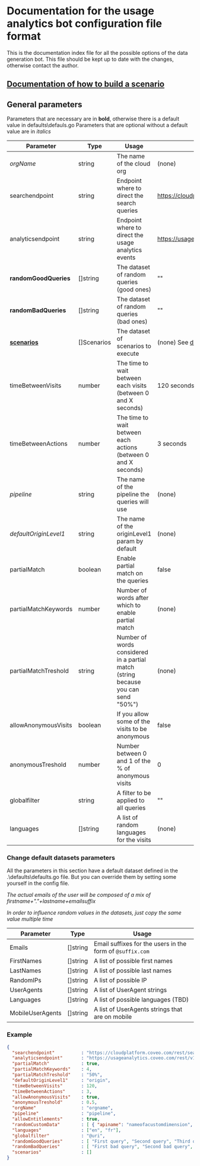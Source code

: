# Documentation for the usage analytics bot configuration file format

This is the documentation index file for all the possible options of the data generation bot.
This file should be kept up to date with the changes, otherwise contact the author.

## [Documentation of how to build a scenario](Scenarios.md)

## General parameters

Parameters that are necessary are in **bold**, otherwise there is a default value in defaults\defauls.go
Parameters that are optional without a default value are in *italics*

Parameter | Type | Usage | Default
------------ | ------------- | ---------------- | -----------------
*orgName* | string | The name of the cloud org | (none)
searchendpoint | string | Endpoint where to direct the search queries | https://cloudplatform.coveo.com/rest/search/
analyticsendpoint | string | Endpoint where to direct the usage analytics events | https://usageanalytics.coveo.com/rest/v15/analytics/
**randomGoodQueries** | []string | The dataset of random queries (good ones) | ""
**randomBadQueries** | []string | The dataset of random queries (bad ones) | ""
[**scenarios**](Scenarios.md) | []Scenarios | The dataset of scenarios to execute | (none) See [documentation](Scenarios.md)
timeBetweenVisits | number | The time to wait between each visits (between 0 and X seconds) | 120 seconds
timeBetweenActions | number | The time to wait between each actions (between 0 and X seconds) | 3 seconds
*pipeline* | string | The name of the pipeline the queries will use | (none)
*defaultOriginLevel1* | string | The name of the originLevel1 param by default | (none)
partialMatch | boolean | Enable partial match on the queries | false
partialMatchKeywords | number | Number of words after which to enable partial match | (none)
partialMatchTreshold | string | Number of words considered in a partial match (string because you can send "50%") | (none)
allowAnonymousVisits | boolean | If you allow some of the visits to be anonymous | false
anonymousTreshold | number | Number between 0 and 1 of the % of anonymous visits | 0
globalfilter | string | A filter to be applied to all queries | ""
languages | []string | A list of random languages for the visits | (none)

### Change default datasets parameters

All the parameters in this section have a default dataset defined in the .\defaults\defaults.go file. But you can override them by setting some yourself in the config file.

*The actual emails of the user will be composed of a mix of firstname+"."+lastname+emailsuffix*

*In order to influence random values in the datasets, just copy the same value multiple time*

Parameter | Type | Usage
------------ | ------------- | ----------------
Emails | []string | Email suffixes for the users in the form of `@suffix.com`
FirstNames | []string | A list of possible first names
LastNames | []string | A list of possible last names
RandomIPs | []string | A list of possible IP
UserAgents | []string | A list of UserAgent strings
Languages | []string | A list of possible languages (TBD)
MobileUserAgents | []string | A list of UserAgents strings that are on mobile

### Example

```json
{
  "searchendpoint"          : "https://cloudplatform.coveo.com/rest/search/",
  "analyticsendpoint"       : "https://usageanalytics.coveo.com/rest/v15/analytics/",
  "partialMatch"            : true,
  "partialMatchKeywords"    : 4,
  "partialMatchTreshold"    : "50%",
  "defaultOriginLevel1"     : "origin",
  "timeBetweenVisits"       : 120,
  "timeBetweenActions"      : 3,
  "allowAnonymousVisits"	: true,
  "anonymousTreshold"       : 0.5,
  "orgName"     			: "orgname",
  "pipeline"                : "pipeline",
  "allowEntitlements"       : true,
  "randomCustomData"        : [ { "apiname": "nameofacustomdimension", "values" : [ "value 1", "value 2", "value 3" ] } ],
  "languages"               : ["en", "fr"],
  "globalfilter"            : "@uri",
  "randomGoodQueries"       : [ "First query", "Second query", "Third query", "etc..." ],
  "randomBadQueries"        : [ "First bad query", "Second bad query", "You can even use query syntax @source=Sharepoint", "etc..." ],
  "scenarios"               : []
}
```
